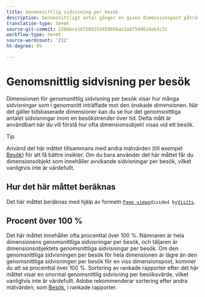 ```yaml
---
title: Genomsnittlig sidvisning per besök
description: Genomsnittligt antal gånger en given dimensionspost påträffades vid ett besök.
translation-type: tm+mt
source-git-commit: 226bbce18750825d459056ac2a87549614eb3c2c
workflow-type: tm+mt
source-wordcount: '212'
ht-degree: 0%

---
```



# Genomsnittlig sidvisning per besök

Dimensionen för genomsnittlig sidvisning per besök visar hur många sidvisningar som i genomsnitt inträffade mot den önskade dimensionen. När det gäller tidsbaserade dimensioner kan du se hur det genomsnittliga antalet sidvisningar inom en besökstrender över tid. Detta mått är användbart när du vill förstå hur ofta dimensionsobjekt visas vid ett besök.

>[!TIP]
>
>Använd det här måttet tillsammans med andra mätvärden (till exempel [Besök](visits.md)) för att få bättre insikter. Om du bara använder det här måttet får du dimensionsobjekt som innehåller avvikande sidvisningar per besök, vilket vanligtvis inte är värdefullt.

## Hur det här måttet beräknas

Det här måttet beräknas med hjälp av formeln [`Page views`](page-views.md)` divided by `[`Visits`](visits.md).

## Procent över 100 %

Det här måttet innehåller ofta procenttal över 100 %. Nämnaren är hela dimensionens genomsnittliga sidvisningar per besök, och täljaren är dimensionsobjektets genomsnittliga sidvisningar per besök. Om den genomsnittliga sidvisningen per besök för hela dimensionen är lägre än den genomsnittliga sidvisningen per besök för en viss dimensionspost, kommer du att se procenttal över 100 %. Sortering av rankade rapporter efter det här måttet visar en onormal genomsnittlig sidvisning per besöksvärde, vilket vanligtvis inte är värdefullt. Adobe rekommenderar sortering efter andra mätvärden, som [Besök](visits.md), i rankade rapporter.